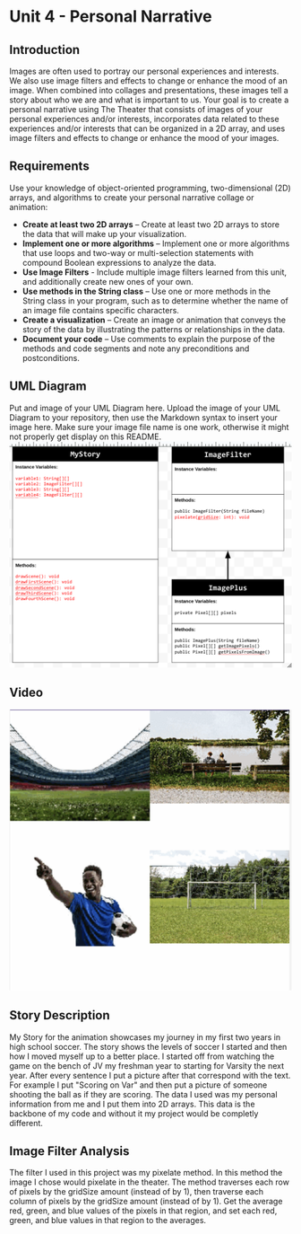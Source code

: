# Unit 4 - Personal Narrative

## Introduction

Images are often used to portray our personal experiences and interests. We also use image filters and effects to change or enhance the mood of an image. When combined into collages and presentations, these images tell a story about who we are and what is important to us. Your goal is to create a personal narrative using The Theater that consists of images of your personal experiences and/or interests, incorporates data related to these experiences and/or interests that can be organized in a 2D array, and uses image filters and effects to change or enhance the mood of your images.

## Requirements

Use your knowledge of object-oriented programming, two-dimensional (2D) arrays, and algorithms to create your personal narrative collage or animation:

- **Create at least two 2D arrays** – Create at least two 2D arrays to store the data that will make up your visualization.
- **Implement one or more algorithms** – Implement one or more algorithms that use loops and two-way or multi-selection statements with compound Boolean expressions to analyze the data.
- **Use Image Filters** - Include multiple image filters learned from this unit, and additionally create new ones of your own.
- **Use methods in the String class** – Use one or more methods in the String class in your program, such as to determine whether the name of an image file contains specific characters.
- **Create a visualization** – Create an image or animation that conveys the story of the data by illustrating the patterns or relationships in the data.
- **Document your code** – Use comments to explain the purpose of the methods and code segments and note any preconditions and postconditions.

## UML Diagram

Put and image of your UML Diagram here. Upload the image of your UML Diagram to your repository, then use the Markdown syntax to insert your image here. Make sure your image file name is one work, otherwise it might not properly get display on this README.
![UML Diagram for my project](<Unit 6 UML diagram.png>)

## Video



[![Thumbnail for my projet](thumbnail.png)](https://www.youtube.com/shorts/NVvjYGwHhmA)

## Story Description
My Story for the animation showcases my journey in my first two years in high school soccer. The story shows the levels of soccer I started and then how I moved myself up to a better place. I started off from watching the game on the bench of JV my freshman year to starting for Varsity the next year. After every sentence I put a picture after that correspond with the text. For example I put "Scoring on Var" and then put a picture of someone shooting the ball as if they are scoring. The data I used was my personal information from me and I put them into 2D arrays. This data is the backbone of my code and without it my project would be completly different.

## Image Filter Analysis
The filter I used in this project was my pixelate method. In this method the image I chose would pixelate in the theater. The method traverses each row of pixels by the gridSize amount (instead of by 1), then traverse each column of pixels by the gridSize amount (instead of by 1). Get the average red, green, and blue values of the pixels in that region, and set each red, green, and blue values in that region to the averages.
